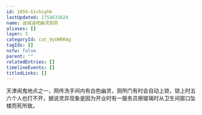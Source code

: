 ```yaml
---
id: 1056-61vhighb
lastUpdated: 1754633624
name: 迷城迪吧幽灵厕所
aliases: []
layer: 5
categoryId: cat_9yUWRRAg
tagIds: []
nsfw: false
parent: ""
relatedEntries: []
timelineEvents: []
titledLinks: []
---
```


天津闹鬼地点之一，网传洗手间内有白色幽灵，厕所门有时会自动上锁，锁上时五六个人也打不开，据说灵异现象是因为开业时有一服务员擦玻璃时从卫生间窗口坠楼而死所致。